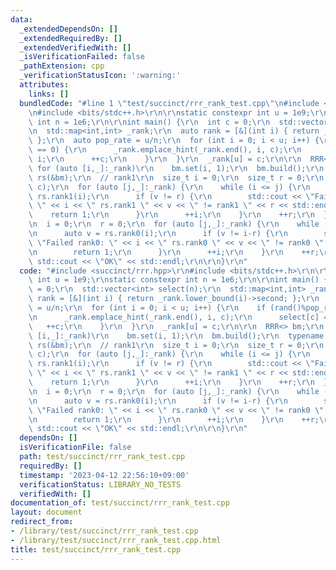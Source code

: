 ```yaml
---
data:
  _extendedDependsOn: []
  _extendedRequiredBy: []
  _extendedVerifiedWith: []
  _isVerificationFailed: false
  _pathExtension: cpp
  _verificationStatusIcon: ':warning:'
  attributes:
    links: []
  bundledCode: "#line 1 \"test/succinct/rrr_rank_test.cpp\"\n#include <succinct/rrr.hpp>\r\
    \n#include <bits/stdc++.h>\r\n\r\nstatic constexpr int u = 1e9;\r\nstatic constexpr\
    \ int n = 1e6;\r\n\r\nint main() {\r\n  int c = 0;\r\n  std::vector<int> select(n);\r\
    \n  std::map<int,int> _rank;\r\n  auto rank = [&](int i) { return _rank.lower_bound(i)->second;\
    \ };\r\n  auto pop_rate = u/n;\r\n  for (int i = 0; i < u; i++) {\r\n    if (rand()%pop_rate\
    \ == 0) {\r\n      _rank.emplace_hint(_rank.end(), i, c);\r\n      select[c] =\
    \ i;\r\n      ++c;\r\n    }\r\n  }\r\n  _rank[u] = c;\r\n\r\n  RRR<> bm;\r\n \
    \ for (auto [i,_]:_rank)\r\n    bm.set(i, 1);\r\n  bm.build();\r\n  typename RankSelectTraits<decltype(bm)>::rank_select_type\
    \ rs(&bm);\r\n  // rank1\r\n  size_t i = 0;\r\n  size_t r = 0;\r\n  _rank.emplace(u,\
    \ c);\r\n  for (auto [j,_]:_rank) {\r\n    while (i <= j) {\r\n      auto v =\
    \ rs.rank1(i);\r\n      if (v != r) {\r\n        std::cout << \"Failed rank1:\
    \ \" << i << \" rs.rank1 \" << v << \" != rank1 \" << r << std::endl;\r\n    \
    \    return 1;\r\n      }\r\n      ++i;\r\n    }\r\n    ++r;\r\n  }\r\n  // rank0;\r\
    \n  i = 0;\r\n  r = 0;\r\n  for (auto [j,_]:_rank) {\r\n    while (i <= j) {\r\
    \n      auto v = rs.rank0(i);\r\n      if (v != i-r) {\r\n        std::cout <<\
    \ \"Failed rank0: \" << i << \" rs.rank0 \" << v << \" != rank0 \" << i-r << std::endl;\r\
    \n        return 1;\r\n      }\r\n      ++i;\r\n    }\r\n    ++r;\r\n  }\r\n \
    \ std::cout << \"OK\" << std::endl;\r\n\r\n}\r\n"
  code: "#include <succinct/rrr.hpp>\r\n#include <bits/stdc++.h>\r\n\r\nstatic constexpr\
    \ int u = 1e9;\r\nstatic constexpr int n = 1e6;\r\n\r\nint main() {\r\n  int c\
    \ = 0;\r\n  std::vector<int> select(n);\r\n  std::map<int,int> _rank;\r\n  auto\
    \ rank = [&](int i) { return _rank.lower_bound(i)->second; };\r\n  auto pop_rate\
    \ = u/n;\r\n  for (int i = 0; i < u; i++) {\r\n    if (rand()%pop_rate == 0) {\r\
    \n      _rank.emplace_hint(_rank.end(), i, c);\r\n      select[c] = i;\r\n   \
    \   ++c;\r\n    }\r\n  }\r\n  _rank[u] = c;\r\n\r\n  RRR<> bm;\r\n  for (auto\
    \ [i,_]:_rank)\r\n    bm.set(i, 1);\r\n  bm.build();\r\n  typename RankSelectTraits<decltype(bm)>::rank_select_type\
    \ rs(&bm);\r\n  // rank1\r\n  size_t i = 0;\r\n  size_t r = 0;\r\n  _rank.emplace(u,\
    \ c);\r\n  for (auto [j,_]:_rank) {\r\n    while (i <= j) {\r\n      auto v =\
    \ rs.rank1(i);\r\n      if (v != r) {\r\n        std::cout << \"Failed rank1:\
    \ \" << i << \" rs.rank1 \" << v << \" != rank1 \" << r << std::endl;\r\n    \
    \    return 1;\r\n      }\r\n      ++i;\r\n    }\r\n    ++r;\r\n  }\r\n  // rank0;\r\
    \n  i = 0;\r\n  r = 0;\r\n  for (auto [j,_]:_rank) {\r\n    while (i <= j) {\r\
    \n      auto v = rs.rank0(i);\r\n      if (v != i-r) {\r\n        std::cout <<\
    \ \"Failed rank0: \" << i << \" rs.rank0 \" << v << \" != rank0 \" << i-r << std::endl;\r\
    \n        return 1;\r\n      }\r\n      ++i;\r\n    }\r\n    ++r;\r\n  }\r\n \
    \ std::cout << \"OK\" << std::endl;\r\n\r\n}\r\n"
  dependsOn: []
  isVerificationFile: false
  path: test/succinct/rrr_rank_test.cpp
  requiredBy: []
  timestamp: '2023-04-12 22:56:10+09:00'
  verificationStatus: LIBRARY_NO_TESTS
  verifiedWith: []
documentation_of: test/succinct/rrr_rank_test.cpp
layout: document
redirect_from:
- /library/test/succinct/rrr_rank_test.cpp
- /library/test/succinct/rrr_rank_test.cpp.html
title: test/succinct/rrr_rank_test.cpp
---
```

